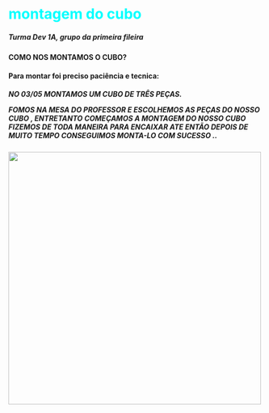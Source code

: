 <!DOCTYPE html>
<html lang="pt-br">
<head>
<meta charset="UTF-8">
<title>laura</title>
 
</head>
<body>
<h1 style="color: aqua;">montagem do cubo</h1>
<p>
<h5> Turma Dev 1A, grupo da primeira fileira</h2>
 
    
<p>
<h4>COMO NOS MONTAMOS O CUBO?</h4>
</p>
</P>
<h4>Para montar foi preciso paciência e tecnica:</H4>
</p>
<h5>NO 03/05 MONTAMOS UM CUBO DE TRÊS PEÇAS.
</p>FOMOS NA MESA DO PROFESSOR E ESCOLHEMOS AS PEÇAS DO NOSSO CUBO , ENTRETANTO COMEÇAMOS A MONTAGEM DO NOSSO CUBO FIZEMOS DE TODA MANEIRA PARA ENCAIXAR ATE ENTÃO DEPOIS DE MUITO TEMPO CONSEGUIMOS MONTA-LO COM SUCESSO ..</h5>
   
<img src="file:///C:/Users/Aluno/Downloads/Image.jfif" width = " 500 x400 "/>
 
 
 
 
 
<body>
</html>